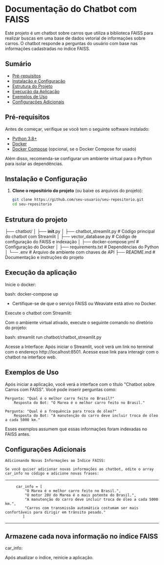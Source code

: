 # Documentação do Chatbot com FAISS

Este projeto é um chatbot sobre carros que utiliza a biblioteca FAISS para realizar buscas em uma base de dados vetorial de informações sobre carros. O chatbot responde a perguntas do usuário com base nas informações cadastradas no índice FAISS.

## Sumário

- [Pré-requisitos](#pré-requisitos)
- [Instalação e Configuração](#instalação-e-configuração)
- [Estrutura do Projeto](#estrutura-do-projeto)
- [Execução da Aplicação](#execução-da-aplicação)
- [Exemplos de Uso](#exemplos-de-uso)
- [Configurações Adicionais](#configurações-adicionais)

## Pré-requisitos

Antes de começar, verifique se você tem o seguinte software instalado:

- [Python 3.8+](https://www.python.org/downloads/)
- [Docker](https://www.docker.com/)
- [Docker Compose](https://docs.docker.com/compose/install/) (opcional, se o Docker Compose for usado)

Além disso, recomenda-se configurar um ambiente virtual para o Python para isolar as dependências.

## Instalação e Configuração

1. **Clone o repositório do projeto** (ou baixe os arquivos do projeto):

   ```bash
   git clone https://github.com/seu-usuario/seu-repositorio.git
   cd seu-repositorio

## Estrutura do projeto

├── chatbot/
│   ├── __init__.py
│   ├── chatbot_streamlit.py          # Código principal do chatbot com Streamlit
│   ├── vector_database.py            # Código de configuração do FAISS e indexação
│   ├── docker-compose.yml            # Configuração do Docker
│   ├── requirements.txt              # Dependências do Python
│   └── .env                          # Arquivo de ambiente com chaves de API
├── README.md                         # Documentação e instruções do projeto


## Execução da aplicação 


Inicie o docker:

bash: docker-compose up

   -   Certifique-se de que o serviço FAISS ou Weaviate está ativo no Docker.

Execute o chatbot com Streamlit:

Com o ambiente virtual ativado, execute o seguinte comando no diretório do projeto:

bash: streamlit run chatbot/chatbot_streamlit.py


Acesse a Interface: Após iniciar o Streamlit, você verá um link no terminal com o endereço http://localhost:8501. Acesse esse link para interagir com o chatbot na interface web.


## Exemplos de Uso

Após iniciar a aplicação, você verá a interface com o título "Chatbot sobre Carros com FAISS". Você pode inserir perguntas como:

    Pergunta: "Qual é o melhor carro feito no Brasil?"
        Resposta do Bot: "O Marea é o melhor carro feito no Brasil."

    Pergunta: "Qual é a frequência para troca de óleo?"
        Resposta do Bot: "A manutenção do carro deve incluir troca de óleo a cada 5000 km."


Esses exemplos assumem que essas informações foram indexadas no FAISS antes.


## Configurações Adicionais

    Adicionando Novas Informações ao Índice FAISS:

    Se você quiser adicionar novas informações ao chatbot, edite o array car_info no código e adicione novas frases:

 ____________________________________________________________________________________________________________________
         car_info = [
             "O Marea é o melhor carro feito no Brasil.",
             "O motor 20V do Marea é o mais potente do Brasil.",
             "A manutenção do carro deve incluir troca de óleo a cada 5000 km.",
             "Carros com transmissão automática costumam ser mais confortáveis para dirigir em trânsito pesado."
            ]
______________________________________________________________________________________________________________________           


## Armazene cada nova informação no índice FAISS
car_info:

Após atualizar o índice, reinicie a aplicação.
